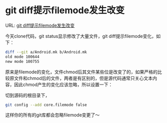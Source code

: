 # git diff提示filemode发生改变

URL: [git diff提示filemode发生改变](https://www.cnblogs.com/sunzhenxing19860608/p/6066394.html)

今天clone代码，git status显示修改了大量文件，git diff提示filemode变化，如下：

```bash
diff --git a/Android.mk b/Android.mk
old mode 100644
new mode 100755
```

原来是filemode的变化，文件chmod后其文件某些位是改变了的，如果严格的比较原文件和chmod后的文件，两者是有区别的，但是源代码通常只关心文本内容，因此chmod产生的变化应该忽略，所以设置一下：

切到源码的根目录下，

```bash
git config --add core.filemode false
```

这样你的所有的git库都会忽略filemode变更了～

